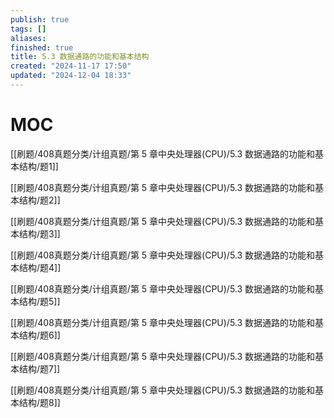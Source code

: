 ```yaml
---
publish: true
tags: []
aliases: 
finished: true
title: 5.3 数据通路的功能和基本结构
created: "2024-11-17 17:50"
updated: "2024-12-04 18:33"
---
```

# MOC

[[刷题/408真题分类/计组真题/第 5 章中央处理器(CPU)/5.3 数据通路的功能和基本结构/题1]]

[[刷题/408真题分类/计组真题/第 5 章中央处理器(CPU)/5.3 数据通路的功能和基本结构/题2]]

[[刷题/408真题分类/计组真题/第 5 章中央处理器(CPU)/5.3 数据通路的功能和基本结构/题3]]

[[刷题/408真题分类/计组真题/第 5 章中央处理器(CPU)/5.3 数据通路的功能和基本结构/题4]]

[[刷题/408真题分类/计组真题/第 5 章中央处理器(CPU)/5.3 数据通路的功能和基本结构/题5]]

[[刷题/408真题分类/计组真题/第 5 章中央处理器(CPU)/5.3 数据通路的功能和基本结构/题6]]

[[刷题/408真题分类/计组真题/第 5 章中央处理器(CPU)/5.3 数据通路的功能和基本结构/题7]]

[[刷题/408真题分类/计组真题/第 5 章中央处理器(CPU)/5.3 数据通路的功能和基本结构/题8]]

